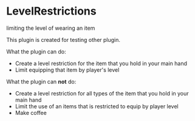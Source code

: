 # LevelRestrictions
limiting the level of wearing an item

This plugin is created for testing other plugin.

What the plugin can do:

* Create a level restriction for the item that you hold in your main hand
* Limit equipping that item by player's level

What the plugin can **not** do:

* Create a level restriction for all types of the item that you hold in your main hand
* Limit the use of an items that is restricted to equip by player level
* Make coffee
